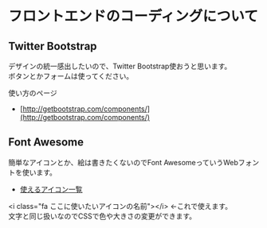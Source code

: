 # フロントエンドのコーディングについて

## Twitter Bootstrap

デザインの統一感出したいので、Twitter Bootstrap使おうと思います。  
ボタンとかフォームは使ってください。

使い方のページ

+ [http://getbootstrap.com/components/](http://getbootstrap.com/components/)

## Font Awesome

簡単なアイコンとか、絵は書きたくないのでFont AwesomeっていうWebフォントを使います。

+ [使えるアイコン一覧](http://fortawesome.github.io/Font-Awesome/icons/)

&lt;i class=&quot;fa ここに使いたいアイコンの名前&quot;&gt;&lt;/i&gt;
←これで使えます。  
文字と同じ扱いなのでCSSで色や大きさの変更ができます。